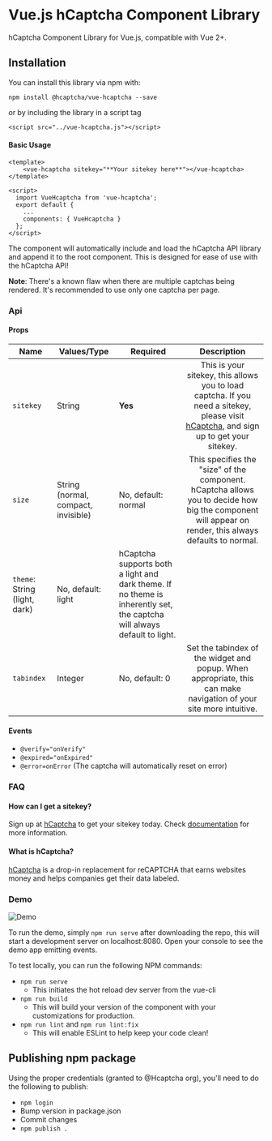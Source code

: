 # Vue.js hCaptcha Component Library

hCaptcha Component Library for Vue.js, compatible with Vue 2+.

## Installation
You can install this library via npm with:
```
npm install @hcaptcha/vue-hcaptcha --save
```

or by including the library in a script tag
```
<script src="../vue-hcaptcha.js"></script>
```

#### Basic Usage
```
<template>
    <vue-hcaptcha sitekey="**Your sitekey here**"></vue-hcaptcha>
</template>

<script>
  import VueHcaptcha from 'vue-hcaptcha';
  export default {
    ...
    components: { VueHcaptcha }
  };
</script>
```

The component will automatically include and load the hCaptcha API library and append it to the root component.
This is designed for ease of use with the hCaptcha API!

**Note**: There's a known flaw when there are multiple captchas being rendered. It's recommended to use only one captcha per page.

### Api

#### Props

|Name|Values/Type|Required|Description|
|---|---|---|:---:|
|`sitekey`|String|**Yes**|This is your sitekey, this allows you to load captcha. If you need a sitekey, please visit [hCaptcha](https://www.hcaptcha.com), and sign up to get your sitekey.|
|`size`|String (normal, compact, invisible)|No, default: normal|This specifies the "size" of the component. hCaptcha allows you to decide how big the component will appear on render, this always defaults to normal.|
|`theme`: String (light, dark)|No, default: light|hCaptcha supports both a light and dark theme. If no theme is inherently set, the captcha will always default to light.|
|`tabindex`|Integer|No, default: 0|Set the tabindex of the widget and popup. When appropriate, this can make navigation of your site more intuitive.|

#### Events

- `@verify="onVerify"`
- `@expired="onExpired"`
- `@error=onError` (The captcha will automatically reset on error)

### FAQ

#### How can I get a sitekey?

Sign up at [hCaptcha](https://wwww.hcaptcha.com) to get your sitekey today. Check [documentation](https://docs.hcaptcha.com/api#getapikey) for more information.

#### What is hCaptcha?

[hCaptcha](https://www.hcaptcha.com) is a drop-in replacement for reCAPTCHA that earns websites money and helps companies get their data labeled.

### Demo

![Demo](screenshots/demo.gif)

To run the demo, simply ```npm run serve``` after downloading the repo, this will start a development server on localhost:8080. Open your console to see the demo app emitting events.

To test locally, you can run the following NPM commands:
- ```npm run serve```
    - This initiates the hot reload dev server from the vue-cli
- ```npm run build```
    - This will build your version of the component with your customizations for production.
- ```npm run lint``` and ```npm run lint:fix```
    - This will enable ESLint to help keep your code clean!

## Publishing npm package
Using the proper credentials (granted to @Hcaptcha org), you'll need to do the following to publish:

- `npm login`
- Bump version in package.json
- Commit changes
- `npm publish .`
